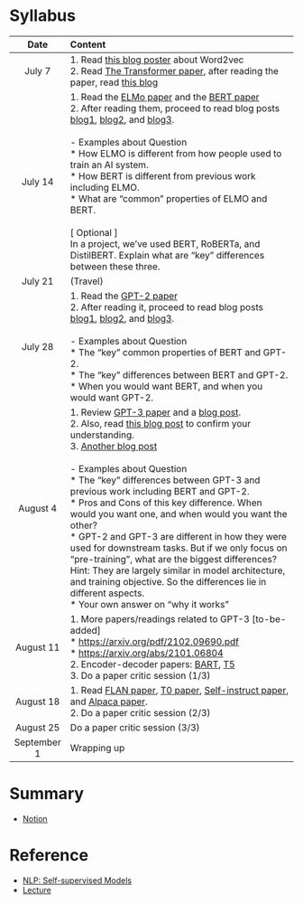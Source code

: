 # Syllabus

Date|Content
:---: | :---
July 7 | 1. Read [this blog poster](https://jalammar.github.io/illustrated-word2vec/) about Word2vec<br>2. Read [The Transformer paper](https://arxiv.org/abs/1706.03762), after reading the paper, read [this blog](https://jalammar.github.io/illustrated-transformer/)
July 14 | 1. Read the [ELMo paper](https://aclanthology.org/N18-1202.pdf) and the [BERT paper](https://arxiv.org/abs/1810.04805)<br>2. After reading them, proceed to read blog posts [blog1](https://jalammar.github.io/illustrated-bert/), [blog2](https://jalammar.github.io/illustrated-bert/), and [blog3](https://jalammar.github.io/a-visual-guide-to-using-bert-for-the-first-time/).<br><br>- Examples about Question<br>* How ELMO is different from how people used to train an AI system.<br>* How BERT is different from previous work including ELMO.<br>* What are “common” properties of ELMO and BERT.<br><br>[ Optional ]<br>In a project, we’ve used BERT, RoBERTa, and DistilBERT. Explain what are “key” differences between these three.
July 21 | (Travel)
July 28 | 1. Read the [GPT-2 paper](https://d4mucfpksywv.cloudfront.net/better-language-models/language_models_are_unsupervised_multitask_learners.pdf)<br>2. After reading it, proceed to read blog posts [blog1](https://jalammar.github.io/illustrated-gpt2/), [blog2](https://www.ibm.com/blog/how-bert-and-gpt-models-change-the-game-for-nlp/), and [blog3](https://huggingface.co/learn/nlp-course/chapter1/4).<br><br>- Examples about Question<br>* The “key” common properties of BERT and GPT-2.<br>* The “key” differences between BERT and GPT-2.<br>* When you would want BERT, and when you would want GPT-2.
August 4 | 1. Review [GPT-3 paper](https://arxiv.org/abs/2005.14165) and a [blog post](http://ai.stanford.edu/blog/in-context-learning/).<br>2. Also, read [this blog post](https://jalammar.github.io/how-gpt3-works-visualizations-animations/) to confirm your understanding.<br>3. [Another blog post](https://www.understandingai.org/p/large-language-models-explained-with)<br><br>- Examples about Question<br>* The “key” differences between GPT-3 and previous work including BERT and GPT-2.<br>* Pros and Cons of this key difference. When would you want one, and when would you want the other?<br>* GPT-2 and GPT-3 are different in how they were used for downstream tasks. But if we only focus on “pre-training”, what are the biggest differences? Hint: They are largely similar in model architecture, and training objective. So the differences lie in different aspects.<br>* Your own answer on “why it works”
August 11 | 1. More papers/readings related to GPT-3 [to-be-added]<br>* https://arxiv.org/pdf/2102.09690.pdf<br>* https://arxiv.org/abs/2101.06804<br>2. Encoder-decoder papers: [BART](https://arxiv.org/abs/1910.13461), [T5](https://arxiv.org/abs/1910.10683)<br>3. Do a paper critic session (1/3)
August 18 | 1. Read [FLAN paper](https://arxiv.org/pdf/2109.01652.pdf), [T0 paper](https://arxiv.org/abs/2110.08207), [Self-instruct paper](https://arxiv.org/abs/2212.10560), and [Alpaca paper](https://crfm.stanford.edu/2023/03/13/alpaca.html).<br>2. Do a paper critic session (2/3)
August 25 | Do a paper critic session (3/3)
September 1 | Wrapping up

# Summary
* [Notion](https://bottlenose-bracket-787.notion.site/Paper-Review-fb9a4822a7c84fc690c4e6513887ff0d?pvs=4)

# Reference
* [NLP: Self-supervised Models](https://self-supervised.cs.jhu.edu/sp2023/)
* [Lecture](https://www.youtube.com/watch?v=bZQun8Y4L2A&t=994s)